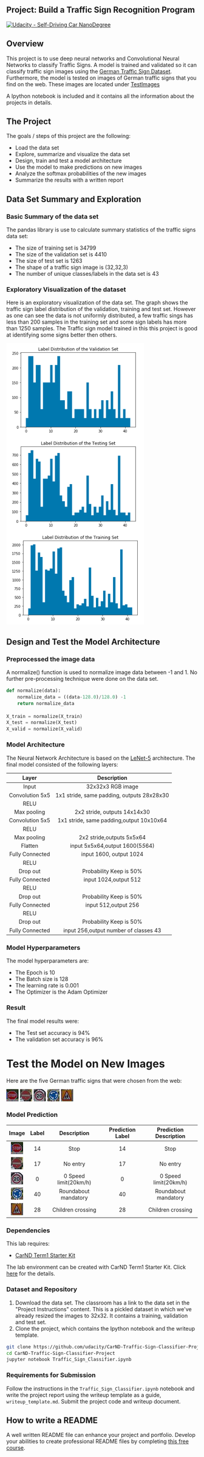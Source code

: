 ## Project: Build a Traffic Sign Recognition Program
[![Udacity - Self-Driving Car NanoDegree](https://s3.amazonaws.com/udacity-sdc/github/shield-carnd.svg)](http://www.udacity.com/drive)

Overview
---
This project is to use deep neural networks and Convolutional Neural Networks to classify Traffic Signs.
 A model is trained and validated so it can classify traffic sign images using the [German Traffic Sign Dataset](http://benchmark.ini.rub.de/?section=gtsrb&subsection=dataset).
Furthermore, the model is tested on images of German traffic signs that you find on the web. These images are located under [TestImages](./TestImages)

A Ipython notebook is included and it contains all the information about the projects in details.



The Project
---
The goals / steps of this project are the following:
* Load the data set
* Explore, summarize and visualize the data set
* Design, train and test a model architecture
* Use the model to make predictions on new images
* Analyze the softmax probabilities of the new images
* Summarize the results with a written report

## Data Set Summary and Exploration
### Basic Summary of the data set
The pandas library is use to calculate summary statistics of the traffic signs data set:
* The size of training set is 34799
* The size of the validation set is 4410
* The size of test set is  1263
* The shape of a traffic sign image is (32,32,3)
* The number of unique classes/labels in the data set is 43

### Exploratory Visualization of the dataset
Here is an exploratory visualization of the data set. The graph shows the traffic sign label distribution of the validation,
training and test set. However as one can see the data is not uniformly distributed, a few traffic sings has less than 200 samples
in the training set and some sign labels has more than 1250 samples.  The Traffic sign model trained in this this project
is good at identifying some signs better then others.

![DataSetGraph](./misc/DatasetGraph.png)

## Design and Test the  Model Architecture

### Preprocessed the image data
A normalize() function is used to normalize image data between -1 and 1. No further pre-processing technique were done
on the data set.
```python
def normalize(data):
    normalize_data = ((data-128.0)/128.0) -1
    return normalize_data

X_train = normalize(X_train)
X_test = normalize(X_test)
X_valid = normalize(X_valid)

```
### Model Architecture
The Neural Network Architecture is based on the [LeNet-5](http://yann.lecun.com/exdb/lenet/) architecture.
The final model consisted of the following layers:

| Layer         		|     Description	        					| 
|:---------------------:|:---------------------------------------------:| 
| Input         		| 32x32x3 RGB image   							| 
| Convolution 5x5     	| 1x1 stride, same padding, outputs 28x28x30 	|
| RELU					|												|
| Max pooling	      	| 2x2 stride,  outputs 14x14x30 				|
| Convolution 5x5	    | 1x1 stride, same padding,output 10x10x64      |
| RELU					|												|
| Max pooling	      	| 2x2 stride,outputs 5x5x64 				    |
| Flatten				| input 5x5x64,output 1600(5*5*64)				|
| Fully Connected		| input 1600, output 1024                       | 
| RELU					|												|
| Drop out				| Probability Keep is 50%                       |
| Fully Connected       | input 1024,output 512                         |
| RELU					|												|
| Drop out				| Probability Keep is 50%                       |
| Fully Connected       | input 512,output 256                          |
| RELU					|												|
| Drop out				| Probability Keep is 50%                       |
| Fully Connected       | input 256,output number of classes 43         |

### Model Hyperparameters
The model hyperparameters are:
*  The Epoch is 10
* The Batch size is 128
* The learning rate is 0.001
* The Optimizer is the Adam Optimizer

### Result
The final model results were:
* The Test set accuracy  is 94%
* The validation set accuracy is 96% 

# Test the Model on New Images
Here are  the five German traffic signs that were chosen from the web:

[//]: # (Image References)
[image1]: TestImages/traffic_sign_1.jpg
[image2]: TestImages/traffic_sign_2.jpg 
[image3]: TestImages/traffic_sign_3.jpg 
[image4]: TestImages/traffic_sign_4.jpg 
[image5]: TestImages/traffic_sign_5.jpg  


![alt text][image1] ![alt text][image2] ![alt text][image3] 
![alt text][image4] ![alt text][image5]

### Model Prediction

| Image			        |     Label	 | Description           | Prediction Label	 | Prediction Description|
|:---------------------:|:----------:|:---------------------:|:-----------------:|:---------------------:|  
| ![alt text][image1]   | 14         | Stop                  | 14                | Stop                  |
| ![alt text][image2]   | 17 		 | No entry 	         | 17                | No entry 	         |
| ![alt text][image3]	| 0			 | 0 Speed limit(20km/h) | 0                 | 0 Speed limit(20km/h) |
| ![alt text][image4]   | 40   		 | Roundabout mandatory  | 40                | Roundabout mandatory  |
| ![alt text][image5]	| 28		 | Children crossing     | 28                | Children crossing     |


### Dependencies
This lab requires:

* [CarND Term1 Starter Kit](https://github.com/udacity/CarND-Term1-Starter-Kit)

The lab environment can be created with CarND Term1 Starter Kit. Click [here](https://github.com/udacity/CarND-Term1-Starter-Kit/blob/master/README.md) for the details.

### Dataset and Repository

1. Download the data set. The classroom has a link to the data set in the "Project Instructions" content. This is a pickled dataset in which we've already resized the images to 32x32. It contains a training, validation and test set.
2. Clone the project, which contains the Ipython notebook and the writeup template.
```sh
git clone https://github.com/udacity/CarND-Traffic-Sign-Classifier-Project
cd CarND-Traffic-Sign-Classifier-Project
jupyter notebook Traffic_Sign_Classifier.ipynb
```

### Requirements for Submission
Follow the instructions in the `Traffic_Sign_Classifier.ipynb` notebook and write the project report using the writeup template as a guide, `writeup_template.md`. Submit the project code and writeup document.

## How to write a README
A well written README file can enhance your project and portfolio.  Develop your abilities to create professional README files by completing [this free course](https://www.udacity.com/course/writing-readmes--ud777).

